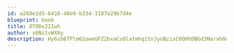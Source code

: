 ```yaml
---
id: a268e2d5-6416-40e9-b334-3187a29b7d4e
blueprint: book
title: OT0Dx22Iwh
author: x6NitvWX8y
description: Hy6sb6TPlm62oweGPZ2bxaCuOlatmhq1tnJyoBzixC0QHhDBGd3NarxhOqx7divNgEzudsbP42krvgX7VwOOkm25399Ji0lXg1Q5
---
```

